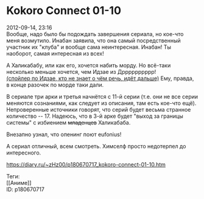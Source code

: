 Kokoro Connect 01-10
=====================

   
 2012-09-14, 23:16   
  Вообще, надо было бы подождать завершения сериала, но кое-что меня возмутило. Инабан заявила, что она самый посредственный участник их "клуба" и вообще сама неинтересная. Инабан! Ты наоборот, самая интересная из всех!   
   
 А Халикабабу, или как его, хочется набить морду. Но всё-таки несколько меньше хочется, чем Идзае из Дрррррррррр!   
  [(спойлер по Идзае, кто не знает о чём речь, идёт дальше)](https://zHz00.diary.ru/p180670717.htm?index=1#linkmore180670717m1)    Ему, правда, в конце разочек по морде таки дали.     
   
 В сериале три арки и третья начнётся с 11-й серии (т.е. они не все серии меняются сознаниями, как следует из описания, там есть кое-что ещё). Непроверенные источники говорят, что серий будет весьма странное количество -- 17. Надеюсь, что в 3-й арке будет "выход за границы системы" с избиением  ~~младенцев~~  Халикабаба.   
   
 Внезапно узнал, что опенинг поют eufonius!   
   
 А сериал отличный, всем смотреть. Химселф просто недотерпел до интересного.   
    
 <https://diary.ru/~zHz00/p180670717_kokoro-connect-01-10.htm>   
   
 Теги:   
 [[Аниме]]   
 ID: p180670717